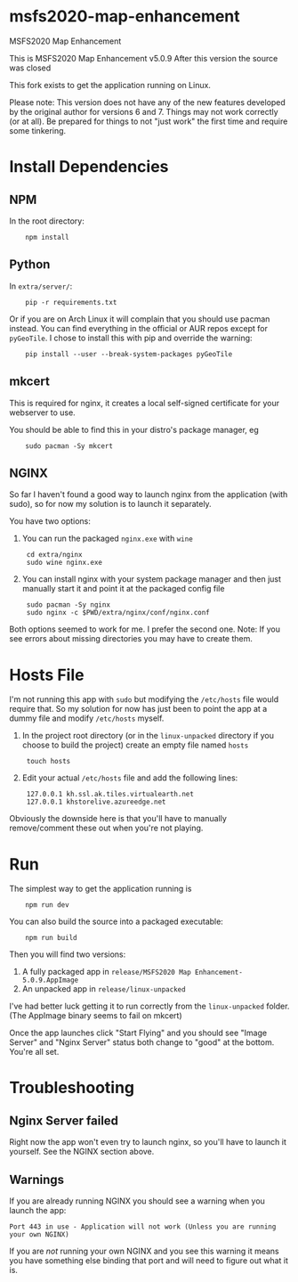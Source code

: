 # msfs2020-map-enhancement
MSFS2020 Map Enhancement

This is MSFS2020 Map Enhancement v5.0.9
After this version the source was closed

This fork exists to get the application running on Linux.

Please note: This version does not have any of the new features developed by the original author for versions 6 and 7. Things may not work correctly (or at all). Be prepared for things to not "just work" the first time and require some tinkering.

# Install Dependencies

## NPM

In the root directory:

        npm install

## Python

In `extra/server/`:

        pip -r requirements.txt

Or if you are on Arch Linux it will complain that you should use pacman instead. You can find everything in the official or AUR repos except for `pyGeoTile`.
I chose to install this with pip and override the warning:

        pip install --user --break-system-packages pyGeoTile

## mkcert

This is required for nginx, it creates a local self-signed certificate for your webserver to use.

You should be able to find this in your distro's package manager, eg

        sudo pacman -Sy mkcert


## NGINX

So far I haven't found a good way to launch nginx from the application (with sudo), so for now my solution is to launch it separately.

You have two options:

1. You can run the packaged `nginx.exe` with `wine`

        cd extra/nginx
        sudo wine nginx.exe

2. You can install nginx with your system package manager and then just manually start it and point it at the packaged config file

        sudo pacman -Sy nginx
        sudo nginx -c $PWD/extra/nginx/conf/nginx.conf

Both options seemed to work for me. I prefer the second one.
Note: If you see errors about missing directories you may have to create them.

# Hosts File

I'm not running this app with `sudo` but modifying the `/etc/hosts` file would require that. So my solution for now has just been to point the app at a dummy file and modify `/etc/hosts` myself.

1. In the project root directory (or in the `linux-unpacked` directory if you choose to build the project) create an empty file named `hosts`

        touch hosts

2. Edit your actual `/etc/hosts` file and add the following lines:
 
        127.0.0.1 kh.ssl.ak.tiles.virtualearth.net
        127.0.0.1 khstorelive.azureedge.net

Obviously the downside here is that you'll have to manually remove/comment these out when you're not playing.

# Run

The simplest way to get the application running is

        npm run dev

You can also build the source into a packaged executable:

        npm run build

Then you will find two versions:

1. A fully packaged app in `release/MSFS2020 Map Enhancement-5.0.9.AppImage`
2. An unpacked app in `release/linux-unpacked`

I've had better luck getting it to run correctly from the `linux-unpacked` folder. (The AppImage binary seems to fail on mkcert)

Once the app launches click "Start Flying" and you should see "Image Server" and "Nginx Server" status both change to "good" at the bottom. You're all set.

# Troubleshooting

## Nginx Server failed

Right now the app won't even try to launch nginx, so you'll have to launch it yourself. See the NGINX section above.

## Warnings

If you are already running NGINX you should see a warning when you launch the app:

    Port 443 in use - Application will not work (Unless you are running your own NGINX)

If you are *not* running your own NGINX and you see this warning it means you have something else binding that port and will need to figure out what it is.
